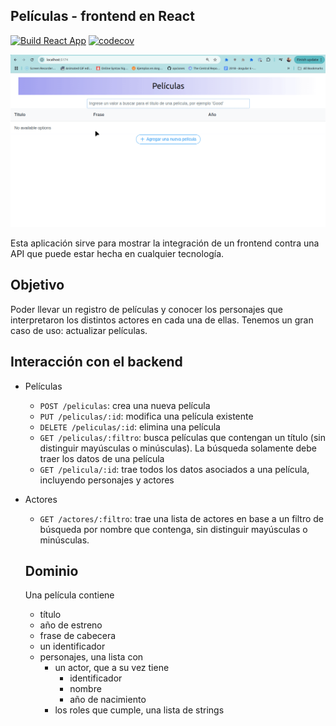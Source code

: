 
## Películas - frontend en React

[![Build React App](https://github.com/uqbar-project/eg-peliculas-react/actions/workflows/build.yml/badge.svg)](https://github.com/uqbar-project/eg-peliculas-react/actions/workflows/build.yml) [![codecov](https://codecov.io/gh/uqbar-project/eg-peliculas-react/graph/badge.svg?token=XAK5S9U17Z)](https://codecov.io/gh/uqbar-project/eg-peliculas-react)

![demo](./video/demo2025.gif)

Esta aplicación sirve para mostrar la integración de un frontend contra una API que puede estar hecha en cualquier tecnología.

## Objetivo

Poder llevar un registro de películas y conocer los personajes que interpretaron los distintos actores en cada una de ellas. Tenemos un gran caso de uso: actualizar películas.

## Interacción con el backend

- Películas
  - `POST /peliculas`: crea una nueva película
  - `PUT /peliculas/:id`: modifica una película existente
  - `DELETE /peliculas/:id`: elimina una película
  - `GET /peliculas/:filtro`: busca películas que contengan un título (sin distinguir mayúsculas o minúsculas). La búsqueda solamente debe traer los datos de una película
  - `GET /pelicula/:id`: trae todos los datos asociados a una película, incluyendo personajes y actores
- Actores
  - `GET /actores/:filtro`: trae una lista de actores en base a un filtro de búsqueda por nombre que contenga, sin distinguir mayúsculas o minúsculas.

  ## Dominio

  Una película contiene

  - título
  - año de estreno
  - frase de cabecera
  - un identificador
  - personajes, una lista con
    - un actor, que a su vez tiene
      - identificador
      - nombre
      - año de nacimiento
    - los roles que cumple, una lista de strings